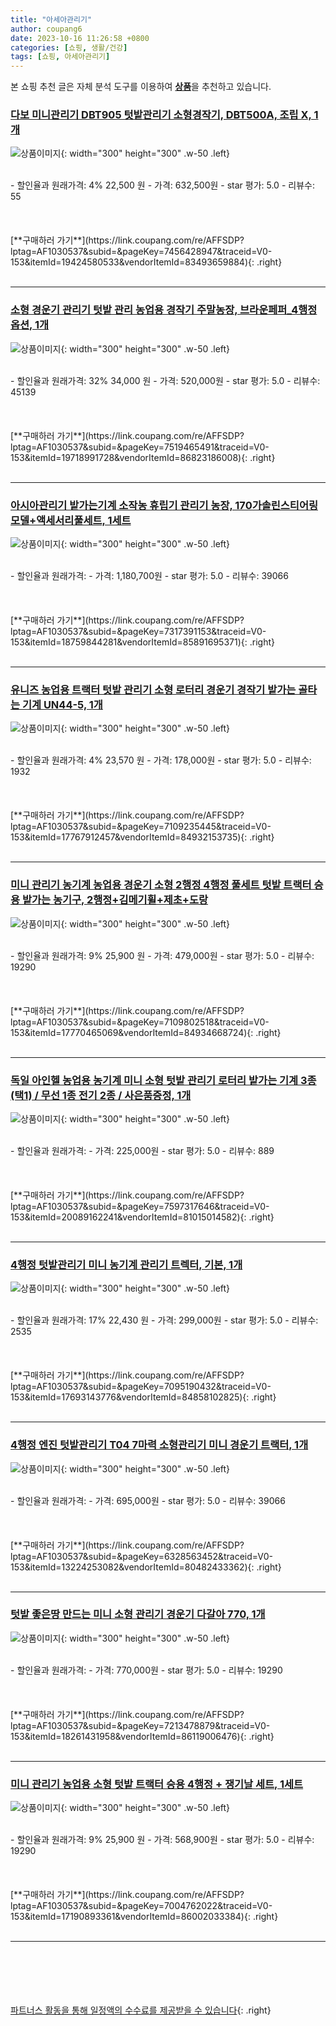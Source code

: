 ```yaml
---
title: "아세아관리기"
author: coupang6
date: 2023-10-16 11:26:58 +0800
categories: [쇼핑, 생활/건강]
tags: [쇼핑, 아세아관리기]
---
```


본 쇼핑 추천 글은 자체 분석 도구를 이용하여 [**상품**](https://link.coupang.com/a/bao1ui)을 추천하고 있습니다.

### [다보 미니관리기 DBT905 텃밭관리기 소형경작기, DBT500A, 조립 X, 1개](https://link.coupang.com/re/AFFSDP?lptag=AF1030537&subid=&pageKey=7456428947&traceid=V0-153&itemId=19424580533&vendorItemId=83493659884)

![상품이미지](https://thumbnail7.coupangcdn.com/thumbnails/remote/230x230ex/image/vendor_inventory/ea71/e612228cf133001009a822ea2c88fc8ed1d7a7131b7c8dd8377c554d9dc1.jpg){: width="300" height="300" .w-50 .left}


<br>
- 할인율과 원래가격: 4%  22,500   원
- 가격: 632,500원
- star 평가: 5.0
- 리뷰수: 55
<br>
<br>
<br>
<br>
[**구매하러 가기**](https://link.coupang.com/re/AFFSDP?lptag=AF1030537&subid=&pageKey=7456428947&traceid=V0-153&itemId=19424580533&vendorItemId=83493659884){: .right}
<br>
<br>

---

### [소형 경운기 관리기 텃밭 관리 농업용 경작기 주말농장, 브라운페퍼_4행정 옵션, 1개](https://link.coupang.com/re/AFFSDP?lptag=AF1030537&subid=&pageKey=7519465491&traceid=V0-153&itemId=19718991728&vendorItemId=86823186008)

![상품이미지](https://thumbnail9.coupangcdn.com/thumbnails/remote/230x230ex/image/vendor_inventory/0844/53900d05e478a9557a5951c31e8fbf2645d12eb6071fa1eaca95ac719996.jpg){: width="300" height="300" .w-50 .left}


<br>
- 할인율과 원래가격: 32%  34,000   원
- 가격: 520,000원
- star 평가: 5.0
- 리뷰수: 45139
<br>
<br>
<br>
<br>
[**구매하러 가기**](https://link.coupang.com/re/AFFSDP?lptag=AF1030537&subid=&pageKey=7519465491&traceid=V0-153&itemId=19718991728&vendorItemId=86823186008){: .right}
<br>
<br>

---

### [아시아관리기 밭가는기계 소작농 휴립기 관리기 농장, 170가솔린스티어링모델+액세서리풀세트, 1세트](https://link.coupang.com/re/AFFSDP?lptag=AF1030537&subid=&pageKey=7317391153&traceid=V0-153&itemId=18759844281&vendorItemId=85891695371)

![상품이미지](https://thumbnail10.coupangcdn.com/thumbnails/remote/230x230ex/image/vendor_inventory/6670/da0592f9b38557fe64bada2752c9b01267e00f9ff544e19ef427b36fa5d4.png){: width="300" height="300" .w-50 .left}


<br>
- 할인율과 원래가격: 
- 가격: 1,180,700원
- star 평가: 5.0
- 리뷰수: 39066
<br>
<br>
<br>
<br>
[**구매하러 가기**](https://link.coupang.com/re/AFFSDP?lptag=AF1030537&subid=&pageKey=7317391153&traceid=V0-153&itemId=18759844281&vendorItemId=85891695371){: .right}
<br>
<br>

---

### [유니즈 농업용 트랙터 텃밭 관리기 소형 로터리 경운기 경작기 밭가는 골타는 기계 UN44-5, 1개](https://link.coupang.com/re/AFFSDP?lptag=AF1030537&subid=&pageKey=7109235445&traceid=V0-153&itemId=17767912457&vendorItemId=84932153735)

![상품이미지](https://thumbnail10.coupangcdn.com/thumbnails/remote/230x230ex/image/vendor_inventory/bc0a/f57a4299894e9cce37fd12041360389332bf6d69c4a24f13a27c49034ba8.jpg){: width="300" height="300" .w-50 .left}


<br>
- 할인율과 원래가격: 4%  23,570   원
- 가격: 178,000원
- star 평가: 5.0
- 리뷰수: 1932
<br>
<br>
<br>
<br>
[**구매하러 가기**](https://link.coupang.com/re/AFFSDP?lptag=AF1030537&subid=&pageKey=7109235445&traceid=V0-153&itemId=17767912457&vendorItemId=84932153735){: .right}
<br>
<br>

---

### [미니 관리기 농기계 농업용 경운기 소형 2행정 4행정 풀세트 텃밭 트랙터 승용 밭가는 농기구, 2행정+김메기휠+제초+도랑](https://link.coupang.com/re/AFFSDP?lptag=AF1030537&subid=&pageKey=7109802518&traceid=V0-153&itemId=17770465069&vendorItemId=84934668724)

![상품이미지](https://thumbnail9.coupangcdn.com/thumbnails/remote/230x230ex/image/vendor_inventory/18a2/98c6d17e2ad104f19ab2f684ca4a7c9b0a3f1b85a68b03d37942d164ca63.png){: width="300" height="300" .w-50 .left}


<br>
- 할인율과 원래가격: 9%  25,900   원
- 가격: 479,000원
- star 평가: 5.0
- 리뷰수: 19290
<br>
<br>
<br>
<br>
[**구매하러 가기**](https://link.coupang.com/re/AFFSDP?lptag=AF1030537&subid=&pageKey=7109802518&traceid=V0-153&itemId=17770465069&vendorItemId=84934668724){: .right}
<br>
<br>

---

### [독일 아인헬 농업용 농기계 미니 소형 텃밭 관리기 로터리 밭가는 기계 3종(택1) / 무선 1종 전기 2종 / 사은품증정, 1개](https://link.coupang.com/re/AFFSDP?lptag=AF1030537&subid=&pageKey=7597317646&traceid=V0-153&itemId=20089162241&vendorItemId=81015014582)

![상품이미지](https://thumbnail6.coupangcdn.com/thumbnails/remote/230x230ex/image/vendor_inventory/2329/d35dece53e68b845bd60ddb7bbab2e0faf342d48cd0e7dba138a9db6c56a.jpg){: width="300" height="300" .w-50 .left}


<br>
- 할인율과 원래가격: 
- 가격: 225,000원
- star 평가: 5.0
- 리뷰수: 889
<br>
<br>
<br>
<br>
[**구매하러 가기**](https://link.coupang.com/re/AFFSDP?lptag=AF1030537&subid=&pageKey=7597317646&traceid=V0-153&itemId=20089162241&vendorItemId=81015014582){: .right}
<br>
<br>

---

### [4행정 텃밭관리기 미니 농기계 관리기 트렉터, 기본, 1개](https://link.coupang.com/re/AFFSDP?lptag=AF1030537&subid=&pageKey=7095190432&traceid=V0-153&itemId=17693143776&vendorItemId=84858102825)

![상품이미지](https://thumbnail10.coupangcdn.com/thumbnails/remote/230x230ex/image/vendor_inventory/4331/22eec8f7b8c3ef991591b84461fe8c6736667f650bc7b3e6785aa2048bee.jpg){: width="300" height="300" .w-50 .left}


<br>
- 할인율과 원래가격: 17%  22,430   원
- 가격: 299,000원
- star 평가: 5.0
- 리뷰수: 2535
<br>
<br>
<br>
<br>
[**구매하러 가기**](https://link.coupang.com/re/AFFSDP?lptag=AF1030537&subid=&pageKey=7095190432&traceid=V0-153&itemId=17693143776&vendorItemId=84858102825){: .right}
<br>
<br>

---

### [4행정 엔진 텃밭관리기 T04 7마력 소형관리기 미니 경운기 트랙터, 1개](https://link.coupang.com/re/AFFSDP?lptag=AF1030537&subid=&pageKey=6328563452&traceid=V0-153&itemId=13224253082&vendorItemId=80482433362)

![상품이미지](https://thumbnail7.coupangcdn.com/thumbnails/remote/230x230ex/image/vendor_inventory/3db6/67130268737bd79c835184d76e534f8c8a45d18f0f1ca6a602fb624bd392.jpg){: width="300" height="300" .w-50 .left}


<br>
- 할인율과 원래가격: 
- 가격: 695,000원
- star 평가: 5.0
- 리뷰수: 39066
<br>
<br>
<br>
<br>
[**구매하러 가기**](https://link.coupang.com/re/AFFSDP?lptag=AF1030537&subid=&pageKey=6328563452&traceid=V0-153&itemId=13224253082&vendorItemId=80482433362){: .right}
<br>
<br>

---

### [텃밭 좋은땅 만드는 미니 소형 관리기 경운기 다갈아 770, 1개](https://link.coupang.com/re/AFFSDP?lptag=AF1030537&subid=&pageKey=7213478879&traceid=V0-153&itemId=18261431958&vendorItemId=86119006476)

![상품이미지](https://thumbnail10.coupangcdn.com/thumbnails/remote/230x230ex/image/vendor_inventory/bd47/ab36dfd20c2b7954f97a64713047e9758e8e2ef2d0d534b252514e0c37af.jpg){: width="300" height="300" .w-50 .left}


<br>
- 할인율과 원래가격: 
- 가격: 770,000원
- star 평가: 5.0
- 리뷰수: 19290
<br>
<br>
<br>
<br>
[**구매하러 가기**](https://link.coupang.com/re/AFFSDP?lptag=AF1030537&subid=&pageKey=7213478879&traceid=V0-153&itemId=18261431958&vendorItemId=86119006476){: .right}
<br>
<br>

---

### [미니 관리기 농업용 소형 텃밭 트랙터 승용 4행정 + 쟁기날 세트, 1세트](https://link.coupang.com/re/AFFSDP?lptag=AF1030537&subid=&pageKey=7004762022&traceid=V0-153&itemId=17190893361&vendorItemId=86002033384)

![상품이미지](https://thumbnail6.coupangcdn.com/thumbnails/remote/230x230ex/image/rs_quotation_api/5fznfcq9/b81c141925c04002bfc809a33cdcca36.png){: width="300" height="300" .w-50 .left}


<br>
- 할인율과 원래가격: 9%  25,900   원
- 가격: 568,900원
- star 평가: 5.0
- 리뷰수: 19290
<br>
<br>
<br>
<br>
[**구매하러 가기**](https://link.coupang.com/re/AFFSDP?lptag=AF1030537&subid=&pageKey=7004762022&traceid=V0-153&itemId=17190893361&vendorItemId=86002033384){: .right}
<br>
<br>

---
<br><br><br><br><br> [파트너스 활동을 통해 일정액의 수수료를 제공받을 수 있습니다](https://link.coupang.com/a/bao1ui){: .right}
